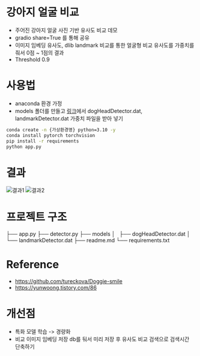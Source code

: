 # 강아지 얼굴 비교

- 주어진 강아지 얼굴 사진 기반 유사도 비교 데모
- gradio share=True 를 통해 공유
- 이미지 임베딩 유사도, dlib landmark 비교를 통한 얼굴형 비교 유사도를 가중치를 줘서 0점 ~ 1점의 결과
- Threshold 0.9

# 사용법
- anaconda 환경 가정
- models 폴더를 만들고 [링크](https://owncloud.cesnet.cz/index.php/s/V0KIPJoUFllpAXh)에서 dogHeadDetector.dat, landmarkDetector.dat 가중치 파일을 받아 넣기

```bash
conda create -n {가상환경명} python=3.10 -y
conda install pytorch torchvision
pip install -r requirements
python app.py
```
# 결과
![결과1](https://github.com/jjlee6496/dog/result1.png)
![결과2](https://github.com/jjlee6496/dog/result2.png)

# 프로젝트 구조
├── app.py
├── detector.py
├── models
│   ├── dogHeadDetector.dat
│   └── landmarkDetector.dat
├── readme.md
└── requirements.txt

# Reference

- https://github.com/tureckova/Doggie-smile
- https://yunwoong.tistory.com/86


# 개선점
- 특화 모델 학습 -> 경량화
- 비교 이미지 임베딩 저장 db를 둬서 미리 저장 후 유사도 비교 검색으로 검색시간 단축하기